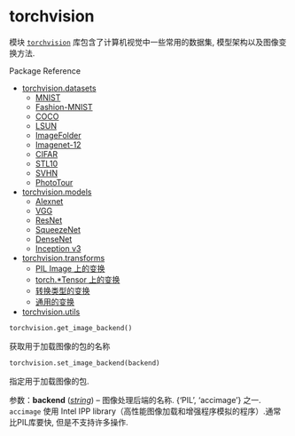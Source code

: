 # torchvision

模块 [`torchvision`](#module-torchvision "torchvision") 库包含了计算机视觉中一些常用的数据集, 模型架构以及图像变换方法.

Package Reference

*   [torchvision.datasets](datasets.html)
    *   [MNIST](datasets.html#mnist)
    *   [Fashion-MNIST](datasets.html#fashion-mnist)
    *   [COCO](datasets.html#coco)
    *   [LSUN](datasets.html#lsun)
    *   [ImageFolder](datasets.html#imagefolder)
    *   [Imagenet-12](datasets.html#imagenet-12)
    *   [CIFAR](datasets.html#cifar)
    *   [STL10](datasets.html#stl10)
    *   [SVHN](datasets.html#svhn)
    *   [PhotoTour](datasets.html#phototour)
*   [torchvision.models](models.html)
    *   [Alexnet](models.html#id1)
    *   [VGG](models.html#id2)
    *   [ResNet](models.html#id3)
    *   [SqueezeNet](models.html#id4)
    *   [DenseNet](models.html#id5)
    *   [Inception v3](models.html#inception-v3)
*   [torchvision.transforms](transforms.html)
    *   [PIL Image 上的变换](transforms.html#pil-image)
    *   [torch.*Tensor 上的变换](transforms.html#torch-tensor)
    *   [转换类型的变换](transforms.html#id1)
    *   [通用的变换](transforms.html#id2)
*   [torchvision.utils](utils.html)

```py
torchvision.get_image_backend()
```

获取用于加载图像的包的名称

```py
torchvision.set_image_backend(backend)
```

指定用于加载图像的包.

参数：**backend** ([_string_](https://docs.python.org/3/library/string.html#module-string "(in Python v3.6)")) – 图像处理后端的名称. {‘PIL’, ‘accimage’} 之一. `accimage` 使用 Intel IPP library（高性能图像加载和增强程序模拟的程序）.通常比PIL库要快, 但是不支持许多操作.
